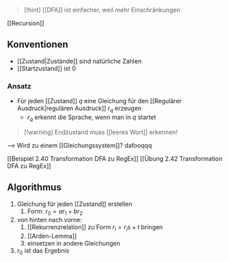 > [!hint] [[DFA]] ist einfacher, weil mehr Einschränkungen

[[Recursion]]
## Konventionen
- [[Zustand|Zustände]] sind natürliche Zahlen
- [[Startzustand]] ist $0$

### Ansatz
- Für jeden [[Zustand]] $q$ eine Gleichung für den [[Regulärer Ausdruck|regulären Ausdruck]] $r_{q}$ erzeugen
	- $r_{q}$ erkennt die Sprache, wenn man in $q$ startet
> [!warning] Endzustand muss [[leeres Wort]] erkennen!

--> Wird zu einem [[Gleichungssystem]]? dafooqqq



[[Beispiel 2.40 Transformation DFA zu RegEx]]
[[Übung 2.42 Transformation DFA zu RegEx]]
## Algorithmus
1. Gleichung für jeden [[Zustand]] erstellen
	1. Form: $r_{0} = ar_{1} + br_{2}$
2. von hinten nach vorne: 
	1. [[Rekurrenzrelation]] zu Form $r_{i} = r_{i}s + t$ bringen
	2. [[Arden-Lemma]]
	3. einsetzen in andere Gleichungen
3. $r_{0}$ ist das Ergebnis